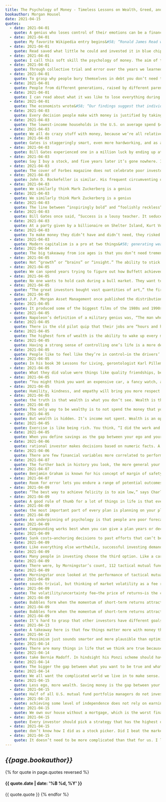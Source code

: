 ```yaml
---
title: The Psychology of Money - Timeless Lessons on Wealth, Greed, and Happiness
bookauthor: Morgan Housel
date: 2021-04-15
quotes:
  - date: 2021-04-01
    quote: A genius who loses control of their emotions can be a financial disaster. The opposite is also true. Ordinary folks with no financial education can be wealthy if they have a handful of behavioral skills that have nothing to do with formal measures of intelligence.
  - date: 2021-04-01
    quote: My favorite Wikipedia entry begins&#58; “Ronald James Read was an American philanthropist, investor, janitor, and gas station attendant.”
  - date: 2021-04-01
    quote: Read saved what little he could and invested it in blue chip stocks.
  - date: 2021-04-01
    quote: I call this soft skill the psychology of money. The aim of this book is to use short stories to convince you that soft skills are more important than the technical side of money. I’ll do this in a way that will help everyone—from Read to Fuscone and everyone in between—make better financial decisions.
  - date: 2021-04-01
    quote: Through collective trial and error over the years we learned how to become better farmers, skilled plumbers, and advanced chemists. But has trial and error taught us to become better with our personal finances? Are we less likely to bury ourselves in debt? More likely to save for a rainy day? Prepare for retirement? Have realistic views about what money does, and doesn’t do, to our happiness?
  - date: 2021-04-01
    quote: To grasp why people bury themselves in debt you don’t need to study interest rates; you need to study the history of greed, insecurity, and optimism. To get why investors sell out at the bottom of a bear market you don’t need to study the math of expected future returns; you need to think about the agony of looking at your family and wondering if your investments are imperiling their future.
  - date: 2021-04-01
    quote: People from different generations, raised by different parents who earned different incomes and held different values, in different parts of the world, born into different economies, experiencing different job markets with different incentives and different degrees of luck, learn very different lessons.
  - date: 2021-04-01
    quote: I can read about what it was like to lose everything during the Great Depression. But I don’t have the emotional scars of those who actually experienced it. And the person who lived through it can’t fathom why someone like me could come across as complacent about things like owning stocks. We see the world through a different lens.
  - date: 2021-04-01
    quote: The economists wrote&#58; “Our findings suggest that individual investors’ willingness to bear risk depends on personal history.” Not intelligence, or education, or sophistication. Just the dumb
  - date: 2021-04-03
    quote: Every decision people make with money is justified by taking the information they have at the moment and plugging it into their unique mental model of how the world works.
  - date: 2021-04-03
    quote: The lowest-income households in the U.S. on average spend $412 a year on lotto tickets, four times the amount of those in the highest income groups. Forty percent of Americans cannot come up with $400 in an emergency. Which is to say&#58; Those buying $400 in lottery tickets are by and large the same people who say they couldn’t come up with $400 in an emergency. They are blowing their safety nets on something with a one-in-millions chance of hitting it big.
  - date: 2021-04-03
    quote: We all do crazy stuff with money, because we’re all relatively new to this game and what looks crazy to you might make sense to me. But no one is crazy—we all make decisions based on our own unique experiences that seem to make sense to us in a given moment.
  - date: 2021-04-03
    quote: Gates is staggeringly smart, even more hardworking, and as a teenager had a vision for computers that even most seasoned computer executives couldn’t grasp. He also had a one in a million head start by going to school at Lakeside.
  - date: 2021-04-03
    quote: Bill Gates experienced one in a million luck by ending up at Lakeside. Kent Evans experienced one in a million risk by never getting to finish what he and Gates set out to achieve. The same force, the same magnitude, working in opposite directions.
  - date: 2021-04-03
    quote: Say I buy a stock, and five years later it’s gone nowhere. It’s possible that I made a bad decision by buying it in the first place. It’s also possible that I made a good decision that had an 80% chance of making money, and I just happened to end up on the side of the unfortunate 20%. How do I know which is which? Did I make a mistake, or did I just experience the reality of risk?
  - date: 2021-04-03
    quote: The cover of Forbes magazine does not celebrate poor investors who made good decisions but happened to experience the unfortunate side of risk. But it almost certainly celebrates rich investors who made OK or even reckless decisions and happened to get lucky. Both flipped the same coin that happened to land on a different side.
  - date: 2021-04-03
    quote: John D. Rockefeller is similar. His frequent circumventing of the law—a judge once called his company “no better than a common thief”—is often portrayed by historians as cunning business smarts. Maybe it was. But when does the narrative shift from, “You didn’t let outdated laws get in the way of innovation,” to “You committed a crime?” Or how little would the story have to shift for the narrative to have turned from “Rockefeller was a genius, try to learn from his successes,” to “Rockefeller was a criminal, try to learn from his business failures.” Very little. “What do I care about the law?” Vanderbilt once said. “Ain’t I got the power?” He did, and it worked. But it’s easy to imagine those being the last words of a story with a very different outcome. The line between bold and reckless can be thin. When we don’t give risk and luck their proper billing it’s often invisible.
  - date: 2021-04-03
    quote: We similarly think Mark Zuckerberg is a genius
  - date: 2021-04-03
    quote: We similarly think Mark Zuckerberg is a genius
  - date: 2021-04-03
    quote: The line between “inspiringly bold” and “foolishly reckless” can be a millimeter thick and only visible with hindsight. Risk and luck are doppelgangers.
  - date: 2021-04-03
    quote: Bill Gates once said, “Success is a lousy teacher. It seduces smart people into thinking they can’t lose.”
  - date: 2021-04-03
    quote: At a party given by a billionaire on Shelter Island, Kurt Vonnegut informs his pal, Joseph Heller, that their host, a hedge fund manager, had made more money in a single day than Heller had earned from his wildly popular novel Catch-22 over its whole history. Heller responds, “Yes, but I have something he will never have … enough.”
  - date: 2021-04-03
    quote: To make money they didn’t have and didn’t need, they risked what they did have and did need. And that’s foolish. It is just plain foolish. If you risk something that is important to you for something that is unimportant to you, it just does not make any sense.
  - date: 2021-04-03
    quote: Modern capitalism is a pro at two things&#58; generating wealth and generating envy. Perhaps they go hand in hand; wanting to surpass your peers can be the fuel of hard work. But life isn’t any fun without a sense of enough. Happiness, as it’s said, is just results minus expectations.
  - date: 2021-04-04
    quote: The big takeaway from ice ages is that you don’t need tremendous force to create tremendous results. If something compounds—if a little growth serves as the fuel for future growth—a small starting base can lead to results so extraordinary they seem to defy logic. It can be so logic-defying that you underestimate what’s possible, where growth comes from, and what it can lead to. And
  - date: 2021-04-05
    quote: Not “growth” or “brains” or “insight.” The ability to stick around for a long time, without wiping out or being forced to give up, is what makes the biggest difference. This should be the cornerstone of your strategy, whether it’s in investing or your career or a business you own.
  - date: 2021-04-05
    quote: We can spend years trying to figure out how Buffett achieved his investment returns&#58; how he found the best companies, the cheapest stocks, the best managers. That’s hard. Less hard but equally important is pointing out what he didn’t do. He didn’t get carried away with debt. He didn’t panic and sell during the 14 recessions he’s lived through. He didn’t sully his business reputation. He didn’t attach himself to one strategy, one world view, or one passing trend. He didn’t rely on others’ money (managing investments through a public company meant investors couldn’t withdraw their capital). He didn’t burn himself out and quit or retire.
  - date: 2021-04-05
    quote: No one wants to hold cash during a bull market. They want to own assets that go up a lot. You look and feel conservative holding cash during a bull market, because you become acutely aware of how much return you’re giving up by not owning the good stuff. Say cash earns 1% and stocks return 10% a year. That 9% gap will gnaw at you every day. But if that cash prevents you from having to sell your stocks during a bear market, the actual return you earned on that cash is not 1% a year—it could be many multiples of that, because preventing one desperate, ill-timed stock sale can do more for your lifetime returns than picking dozens of big-time winners.
  - date: 2021-04-05
    quote: “The great investors bought vast quantities of art,” the firm writes.¹⁹ “A subset of the collections turned out to be great investments, and they were held for a sufficiently long period of time to allow the portfolio return to converge upon the return of the best elements in the portfolio. That’s all that happens.” The great art dealers operated like index funds. They bought everything they could. And they bought it in portfolios, not individual pieces they happened to like. Then they sat and waited for a few winners to emerge.
  - date: 2021-04-05
    quote: J.P. Morgan Asset Management once published the distribution of returns for the Russell 3000 Index—a big, broad, collection of public companies—since 1980.²¹ Forty percent of all Russell 3000 stock components lost at least 70% of their value and never recovered over this period. Effectively all of the index’s overall returns came from 7% of component companies that outperformed by at least two standard deviations.
  - date: 2021-04-05
    quote: It produced some of the biggest films of the 1980s and 1990s, including the first three Rambo films, Terminator 2, Basic Instinct, and Total Recall. Carolco went public in 1987. It was a huge success, churning out hit after hit. It did half a billion dollars in revenue in 1991, commanding a market cap of $400 million—big money back then, especially for a film studio. And then it failed. The blockbusters stopped, a few big-budget projects flopped, and by the mid-1990s Carolco was history. It went bankrupt in 1996. Stock goes to zero, have a nice day. A catastrophic loss. And one that 4 in 10 public companies experience over time. Carolco’s story is not worth telling because it’s unique, but because it’s common. Here’s the most important part of this story&#58; The Russell 3000 has increased more than 73-fold since 1980. That is a spectacular return. That is success.
  - date: 2021-04-05
    quote: Napoleon’s definition of a military genius was, “The man who can do the average thing when all those around him are going crazy.” It’s the same in investing.
  - date: 2021-04-05
    quote: There is the old pilot quip that their jobs are “hours and hours of boredom punctuated by moments of sheer terror.” It’s the same in investing. Your success as an investor will be determined by how you respond to punctuated moments of terror, not the years spent on cruise control.
  - date: 2021-04-05
    quote: The highest form of wealth is the ability to wake up every morning and say, “I can do whatever I want today.” People want to become wealthier to make them happier. Happiness is a complicated subject because everyone’s different. But if there’s a common denominator in happiness—a universal fuel of joy—it’s that people want to control their lives. The ability to do what you want, when you want, with who you want, for as long as you want, is priceless. It is the highest dividend money pays.
  - date: 2021-04-05
    quote: Having a strong sense of controlling one’s life is a more dependable predictor of positive feelings of wellbeing than any of the objective conditions of life we have considered. More than your salary. More than the size of your house. More than the prestige of your job. Control over doing what you want, when you want to, with the people you want to, is the broadest lifestyle variable that makes people happy.
  - date: 2021-04-05
    quote: People like to feel like they’re in control—in the drivers’ seat. When we try to get them to do something, they feel disempowered. Rather than feeling like they made the choice, they feel like we made it for them. So they say no or do something else, even when they might have originally been happy to go along.²⁵
  - date: 2021-04-05
    quote: In his book 30 Lessons for Living, gerontologist Karl Pillemer interviewed a thousand elderly Americans looking for the most important lessons they learned from decades of life experience. He wrote&#58; No one—not a single person out of a thousand—said that to be happy you should try to work as hard as you can to make money to buy the things you want. No one—not a single person—said it’s important to be at least as wealthy as the people around you, and if you have more than they do it’s real success. No one—not a single person—said you should choose your work based on your desired future earning power.
  - date: 2021-04-05
    quote: What they did value were things like quality friendships, being part of something bigger than themselves, and spending quality, unstructured time with their children. “Your kids don’t want your money (or what your money buys) anywhere near as much as they want you. Specifically, they want you with them,” Pillemer writes. Take it from those who have lived through everything&#58; Controlling your time is the highest dividend money pays.
  - date: 2021-04-05
    quote: “You might think you want an expensive car, a fancy watch, and a huge house. But I’m telling you, you don’t. What you want is respect and admiration from other people, and you think having expensive stuff will bring it. It almost never does—especially from the people you want to respect and admire you.”
  - date: 2021-04-05
    quote: Humility, kindness, and empathy will bring you more respect than horsepower ever will.
  - date: 2021-04-05
    quote: the truth is that wealth is what you don’t see. Wealth is the nice cars not purchased. The diamonds not bought. The watches not worn, the clothes forgone and the first-class upgrade declined. Wealth is financial assets that haven’t yet been converted into the stuff you see.
  - date: 2021-04-05
    quote: The only way to be wealthy is to not spend the money that you do have. It’s not just the only way to accumulate wealth; it’s the very definition of wealth.
  - date: 2021-04-05
    quote: But wealth is hidden. It’s income not spent. Wealth is an option not yet taken to buy something later. Its value lies in offering you options, flexibility, and growth to one day purchase more stuff than you could right now.
  - date: 2021-04-05
    quote: Exercise is like being rich. You think, “I did the work and I now deserve to treat myself to a big meal.” Wealth is turning down that treat meal and actually burning net calories. It’s hard, and requires self-control. But it creates a gap between what you could do and what you choose to do that accrues to you over time. The problem for many of us is that it is easy to find rich role models. It’s harder to find wealthy ones because by definition their success is more hidden.
  - date: 2021-04-05
    quote: When you define savings as the gap between your ego and your income you realize why many people with decent incomes save so little. It’s a daily struggle against instincts to extend your peacock feathers to their outermost limits and keep up with others doing the same.
  - date: 2021-04-06
    quote: rational investor makes decisions based on numeric facts. A reasonable investor makes them in a conference room surrounded by co-workers you want to think highly of you, with a spouse you don’t want to let down, or judged against the silly but realistic competitors that are your brother-in-law, your neighbor, and your own personal doubts. Investing has a social component that’s often ignored when viewed through a strictly financial lens.
  - date: 2021-04-06
    quote: There are few financial variables more correlated to performance than commitment to a strategy during its lean years—both the amount of performance and the odds of capturing it over a given period of time. The historical odds of making money in U.S. markets are 50/50 over one-day periods, 68% in one-year periods, 88% in 10-year periods, and (so far) 100% in 20-year periods. Anything that keeps you in the game has a quantifiable advantage.
  - date: 2021-04-07
    quote: The further back in history you look, the more general your takeaways should be. General things like people’s relationship to greed and fear, how they behave under stress, and how they respond to incentives tend to be stable in time. The history of money is useful for that kind of stuff. But specific trends, specific trades, specific sectors, specific causal relationships about markets, and what people should do with their money are always an example of evolution in progress. Historians are not prophets.
  - date: 2021-04-07
    quote: Benjamin Graham is known for his concept of margin of safety. He wrote about it extensively and in mathematical detail. But my favorite summary of the theory came when he mentioned in an interview that “the purpose of the margin of safety is to render the forecast unnecessary.”
  - date: 2021-04-07
    quote: Room for error lets you endure a range of potential outcomes, and endurance lets you stick around long enough to let the odds of benefiting from a low-probability outcome fall in your favor. The biggest gains occur infrequently, either because they don’t happen often or because they take time to compound. So the person with enough room for error in part of their strategy (cash) to let them endure hardship in another (stocks) has an edge over the person who gets wiped out, game over, insert more tokens, when they’re wrong.
  - date: 2021-04-09
    quote: “The best way to achieve felicity is to aim low,” says Charlie Munger. Wonderful.
  - date: 2021-04-09
    quote: A good rule of thumb for a lot of things in life is that everything that can break will eventually break. So if many things rely on one thing working, and that thing breaks, you are counting the days to catastrophe. That’s a single point of failure.
  - date: 2021-04-09
    quote: the most important part of every plan is planning on your plan not going according to plan.
  - date: 2021-04-09
    quote: An underpinning of psychology is that people are poor forecasters of their future selves.
  - date: 2021-04-09
    quote: Compounding works best when you can give a plan years or decades to grow. This is true for not only savings but careers and relationships. Endurance is key. And when you consider our tendency to change who we are over time, balance at every point in your life becomes a strategy to avoid future regret and encourage endurance.
  - date: 2021-04-09
    quote: Sunk costs—anchoring decisions to past efforts that can’t be refunded—are a devil in a world where people change over time. They make our future selves prisoners to our past, different, selves. It’s the equivalent of a stranger making major life decisions for you.
  - date: 2021-04-09
    quote: Like everything else worthwhile, successful investing demands a price. But its currency is not dollars and cents. It’s volatility, fear, doubt, uncertainty, and regret—all of which are easy to overlook until you’re dealing with them in real time.
  - date: 2021-04-09
    quote: Many people in investing choose the third option. Like a car thief—though well-meaning and law-abiding—they form tricks and strategies to get the return without paying the price. They trade in and out. They attempt to sell before the next recession and buy before the next boom. Most investors with even a little experience know that volatility is real and common. Many then take what seems like the next logical step&#58; trying to avoid it.
  - date: 2021-04-09
    quote: There were, by Morningstar’s count, 112 tactical mutual funds during this period. Only nine had better risk-adjusted returns than a simple 60/40 stock-bond fund. Less than a quarter of the tactical funds had smaller maximum drawdowns than the leave-it-alone index. Morningstar wrote&#58; “With a few exceptions, [tactical funds] gained less, were more volatile, or were subject to just as much downside risk” as the hands-off fund.
  - date: 2021-04-09
    quote: Morningstar once looked at the performance of tactical mutual funds, whose strategy is to switch between stocks and bonds at opportune times, capturing market returns with lower downside risk.⁵⁰ They want the returns without paying the price. The study focused on the mid-2010 through late 2011 period, when U.S. stock markets went wild on fears of a new recession and the S&P 500 declined more than 20%. This is the exact kind of environment the tactical funds are supposed to work in. It was their moment to shine. There were, by Morningstar’s count, 112 tactical mutual funds during this period. Only nine had better risk-adjusted returns than a simple 60/40 stock-bond fund. Less than a quarter of the tactical funds had smaller maximum drawdowns than the leave-it-alone index. Morningstar wrote&#58; “With a few exceptions, [tactical funds] gained less, were more volatile, or were subject to just as much downside risk” as the hands-off fund.
  - date: 2021-04-09
    quote: sounds trivial, but thinking of market volatility as a fee rather than a fine is an important part of developing the kind of mindset that lets you stick around long enough for investing gains to work in your favor.
  - date: 2021-04-09
    quote: The volatility/uncertainty fee—the price of returns—is the cost of admission to get returns greater than low-fee parks like cash and bonds.
  - date: 2021-04-09
    quote: Bubbles form when the momentum of short-term returns attracts enough money that the makeup of investors shifts from mostly long term to mostly short term. That process feeds on itself. As traders push up short-term returns, they attract even more traders. Before long—and it often doesn’t take long—the dominant market price-setters with the most authority are those with shorter time horizons. Bubbles aren’t so much about valuations rising. That’s just a symptom of something else&#58; time horizons shrinking as more short-term traders enter the playing field. It’s common to say the dot-com bubble was a time of irrational optimism about the future. But one of the most common headlines of that era was announcing record trading volume, which is what happens when investors are buying and selling in a single day. Investors—particularly the ones setting prices—were not thinking about the next 20 years. The average mutual fund had 120% annual turnover in 1999, meaning they were, at most, thinking about the next eight months. So were the individual investors who bought those mutual funds. Maggie Mahar wrote in her book Bull! By the mid-nineties, the press had replaced annual scorecards with reports that appeared every three months. The change spurred investors to chase performance, rushing to buy the funds at the top of the charts, just when they were most expensive. This was the era of day trading, short-term option contracts, and up-to-the minute market commentary.
  - date: 2021-04-09
    quote: Bubbles form when the momentum of short-term returns attracts enough money that the makeup of investors shifts from mostly long term to mostly short term. That process feeds on itself. As traders push up short-term returns, they attract even more traders. Before long—and it often doesn’t take long—the dominant market price-setters with the most authority are those with shorter time horizons. Bubbles aren’t so much about valuations rising. That’s just a symptom of something else&#58; time horizons shrinking as more short-term traders enter the playing field. It’s
  - date: 2021-04-09
    quote: It’s hard to grasp that other investors have different goals than we do, because an anchor of psychology is not realizing that rational people can see the world through a different lens than your own. Rising prices persuade all investors in ways the best marketers envy. They are a drug that can turn value-conscious investors into dewy-eyed optimists, detached from their own reality by the actions of someone playing a different game than they are.
  - date: 2021-04-13
    quote: A takeaway here is that few things matter more with money than understanding your own time horizon and not being persuaded by the actions and behaviors of people playing different games than you are.
  - date: 2021-04-13
    quote: Pessimism just sounds smarter and more plausible than optimism. Tell someone that everything will be great and they’re likely to either shrug you off or offer a skeptical eye. Tell someone they’re in danger and you have their undivided attention.
  - date: 2021-04-14
    quote: There are many things in life that we think are true because we desperately want them to be true.
  - date: 2021-04-14
    quote: take Bernie Madoff. In hindsight his Ponzi scheme should have been obvious. He reported returns that never varied, they were audited by a relatively unknown accounting firm, and he refused to release much information on how the returns were achieved. Yet Madoff raised billions of dollars from some of the most sophisticated investors in the world. He told a good story, and people wanted to believe it.
  - date: 2021-04-14
    quote: The bigger the gap between what you want to be true and what you need to be true to have an acceptable outcome, the more you are protecting yourself from falling victim to an appealing financial fiction. When
  - date: 2021-04-14
    quote: We all want the complicated world we live in to make sense. So we tell ourselves stories to fill in the gaps of what are effectively blind spots. What these stories do to us financially can be both fascinating and terrifying.
  - date: 2021-04-15
    quote: Less ego, more wealth. Saving money is the gap between your ego and your income, and wealth is what you don’t see. So wealth is created by suppressing what you could buy today in order to have more stuff or more options in the future. No matter how much you earn, you will never build wealth unless you can put a lid on how much fun you can have with your money right now, today.
  - date: 2021-04-15
    quote: Half of all U.S. mutual fund portfolio managers do not invest a cent of their own money in their funds, according to Morningstar.⁶⁹ This might seem atrocious, and surely the statistic uncovers some hypocrisy.
  - date: 2021-04-15
    quote: achieving some level of independence does not rely on earning a doctor’s income. It’s mostly a matter of keeping your expectations in check and living below your means. Independence, at any income level, is driven by your savings rate. And past a certain level of income your savings rate is driven by your ability to keep your lifestyle expectations from running away.
  - date: 2021-04-15
    quote: We own our house without a mortgage, which is the worst financial decision we’ve ever made but the best money decision we’ve ever made. Mortgage interest rates were absurdly low when we bought our house. Any rational advisor would recommend taking advantage of cheap money and investing extra savings in higher-return assets, like stocks. But our goal isn’t to be coldly rational; just psychologically reasonable.
  - date: 2021-04-15
    quote: Every investor should pick a strategy that has the highest odds of successfully meeting their goals. And I think for most investors, dollar-cost averaging into a low-cost index fund will provide the highest odds of long-term success.
  - date: 2021-04-15
    quote: don’t know how I did as a stock picker. Did I beat the market? I’m not sure. Like most who try, I didn’t keep a good score.
  - date: 2021-04-15
    quote: It doesn’t need to be more complicated than that for us. I like it simple. One of my deeply held investing beliefs is that there is little correlation between investment effort and investment results. The reason is because the world is driven by tails—a few variables account for the majority of returns. No matter how hard you try at investing you won’t do well if you miss the two or three things that move the needle in your strategy. The reverse is true. Simple investment strategies can work great as long as they capture the few things that are important to that strategy’s success. My investing strategy doesn’t rely on picking the right sector, or timing the next recession. It relies on a high savings rate, patience, and optimism that the global economy will create value over the next several decades. I spend virtually all of my investing effort thinking about those three things—especially the first two, which I can control. I’ve
---
```


## _{{page.bookauthor}}_

{% for quote in page.quotes reversed %}

#### {{ quote.date | date: '%B %d, %Y' }}

{{ quote.quote }}
{% endfor %}

